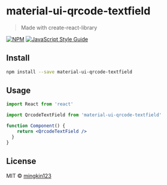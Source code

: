 # material-ui-qrcode-textfield

> Made with create-react-library

[![NPM](https://img.shields.io/npm/v/material-ui-qrcode-textfield.svg)](https://www.npmjs.com/package/material-ui-qrcode-textfield) [![JavaScript Style Guide](https://img.shields.io/badge/code_style-standard-brightgreen.svg)](https://standardjs.com)

## Install

```bash
npm install --save material-ui-qrcode-textfield
```

## Usage

```jsx
import React from 'react'

import QrcodeTextField from 'material-ui-qrcode-textfield'

function Component() {
    return <QrcodeTextField />
  }
}
```

## License

MIT © [mingkin123](https://github.com/mingkin123/)
